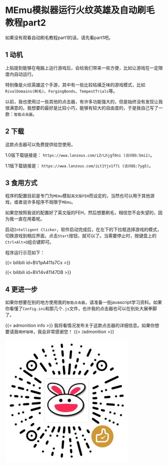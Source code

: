 # MEmu模拟器运行火纹英雄及自动刷毛教程part2


如果没有观看自动刷毛教程part1的话，请先看part1吧。

## 1 动机

上贴提到能够在电脑上运行游戏后，会给我们带来一些方便，比如让游戏在一定限度内自动运行。

特别像是火纹英雄这个手游，其中有一些比较枯燥乏味的游戏模式，比如`RivalDomains(刷毛)`、`ForgingBonds`、`TempestTrials`等。

以前，我也使用过一些其他的点击器，有许多功能强大的，但是始终没有发现让我很满意的。我想要的最好是比较小巧，能够有较大的自由度的，于是我自己写了一款：`智能点击器`。

## 2 下载

这款点击器可以免费提供给您使用，

1.0版下载链接是： `https://wwa.lanzous.com/iZrLhjgf0ni (访问码:5mi1)`。

1.1版下载链接是： `https://wwa.lanzous.com/iLt1Yjv1f7i (访问码:7yg5)`。

## 3 食用方式

程序的配置目前是专门为`MEmu`模拟`英文版FEH`而设定的，当然也可以用于其他游戏，或者说许多程序不局限于`MEmu`。

如果您按照我说的配置好了英文版的FEH，然后想要刷毛，相信您不会失望的，因为我一直在用着呢。

启动`Intelligent Clicker`，软件启动完成后，在左下的下拉框选择游戏的模式，切换游戏到相应界面，点击`Start`按钮，就可以了。当需要停止时，按键盘上的`Ctrl+Alt+Q`组合键即可。

程序运行示范如下：

{{< bilibili id=BV1pA411s7Cx >}}

{{< bilibili id=BV14v41147DB >}}

## 4 更进一步

如果你想要在别的地方使用我的`智能点击器`，请准备一些javascript学习资料。如果你看懂了`Config.ini`和那几个`.js`文件，也许我的点击器也可以在别处大展拳脚了。

{{< admonition info >}}
我将看情况发布关于这款点击器的详细信息。如果你想要请我`喝杯咖啡`，我会非常感谢您！
{{< /admonition >}}

![微信扫一扫打赏作者](thx.jpg "微信扫一扫打赏作者")

